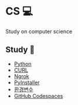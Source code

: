 # CS 💻
Study on computer science
<br>

## Study 🔎
+   [Python](https://github.com/dlwnsgur9242/TIL/tree/main/CS/Python)
+   [CURL](https://github.com/dlwnsgur9242/TIL/tree/main/CS/CURL)
+   [Ngrok](https://github.com/dlwnsgur9242/TIL/blob/main/CS/ngrok/ngrok.md)
+   [PyInstaller](https://github.com/dlwnsgur9242/TIL/blob/main/CS/Python/PyInstaller/%EC%8B%A4%ED%96%89%ED%8C%8C%EC%9D%BC%20%EB%A7%8C%EB%93%A4%EA%B8%B0.md)
+   [환경변수](https://github.com/dlwnsgur9242/TIL/tree/main/CS/%ED%99%98%EA%B2%BD%EB%B3%80%EC%88%98)
+   [GitHub Codespaces](https://github.com/dlwnsgur9242/TIL/tree/main/CS/GitHub%20Codespaces)

<br>
